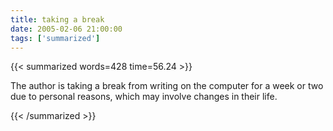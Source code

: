```yaml
---
title: taking a break
date: 2005-02-06 21:00:00
tags: ['summarized']
---
```


{{< summarized words=428 time=56.24 >}}

The author is taking a break from writing on the computer for a week or two due to personal reasons, which may involve changes in their life.

{{< /summarized >}}